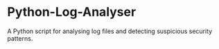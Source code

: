 # Python-Log-Analyser
A Python script for analysing log files and detecting suspicious security patterns.
